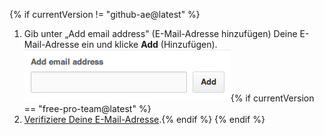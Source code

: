 {% if currentVersion != "github-ae@latest" %}
1. Gib unter „Add email address" (E-Mail-Adresse hinzufügen) Deine E-Mail-Adresse ein und klicke **Add** (Hinzufügen). ![Email addition button](/assets/images/help/settings/add-email-address.png){% if currentVersion == "free-pro-team@latest" %}
2. [Verifiziere Deine E-Mail-Adresse](/articles/verifying-your-email-address).{% endif %}
{% endif %}